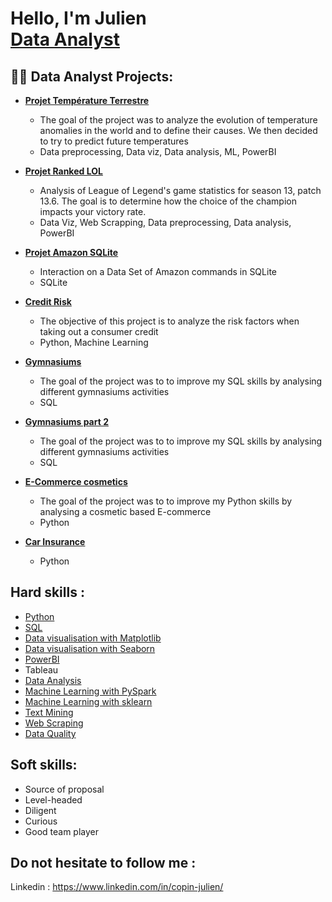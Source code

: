 <h1>Hello, I'm Julien <br/><a href="https://github.com/joshmadakor1"></a><a href="https://www.linkedin.com/in/copin-julien/">Data Analyst</a>

<h2>👨‍💻 Data Analyst Projects:</h2>

- <b>[Projet Température Terrestre](https://github.com/CopinJ/Projet-Temperature-Terrestre)</b>
  - The goal of the project was to analyze the evolution of temperature anomalies in the world and to define their causes. We then decided to try to predict future temperatures
  - Data preprocessing, Data viz, Data analysis, ML, PowerBI
  
- <b>[Projet Ranked LOL](https://github.com/CopinJ/Projet-Ranked-LOL) </b>
  - Analysis of League of Legend's game statistics for season 13, patch 13.6. The goal is to determine how the choice of the champion impacts your victory rate.
  - Data Viz, Web Scrapping, Data preprocessing, Data analysis, PowerBI
  
- <b>[Projet Amazon SQLite](https://github.com/CopinJ/Projet-Amazon-SQLite)</b>
  - Interaction on a Data Set of Amazon commands in SQLite
  - SQLite
  
- <b>[Credit Risk](https://github.com/CopinJ/Credit-Risk-)</b>
  - The objective of this project is to analyze the risk factors when taking out a consumer credit
  - Python, Machine Learning

- <b>[Gymnasiums](https://github.com/CopinJ/Gymnasium/tree/main)</b>
  - The goal of the project was to to improve my SQL skills by analysing different gymnasiums activities
  - SQL

- <b>[Gymnasiums part 2](https://github.com/CopinJ/Gymnasiums-part-2/blob/main/README.md)</b>
  - The goal of the project was to to improve my SQL skills by analysing different gymnasiums activities
  - SQL
 
- <b>[E-Commerce cosmetics](https://github.com/CopinJ/E-Commerce-Cosmetics/blob/main/README.md)</b>
  - The goal of the project was to to improve my Python skills by analysing a cosmetic based E-commerce
  - Python

- <b>[Car Insurance](https://github.com/CopinJ/Car-Insurance/blob/main/README.md) </b> 
	- Python


<h2>Hard skills :</h2>

- [Python](https://verify.datascientest.com/226d8601-8a5d-4719-af26-91b33edb48e3.pdf)
- [SQL](https://verify.datascientest.com/818b6dd7-5354-4fa1-8e93-5506a0ce6843.pdf)
- [Data visualisation with Matplotlib](https://verify.datascientest.com/b2314bd9-0929-4bdf-bf6d-174a3d3bb8f2.pdf)
- [Data visualisation with Seaborn](https://verify.datascientest.com/6140722c-286a-46fc-bc24-8362a1e1b70c.pdf)
- [PowerBI](https://verify.datascientest.com/d3e24bb8-8f30-40b7-ae05-d659e8d98928.pdf)
- Tableau
- [Data Analysis](https://verify.datascientest.com/b20c38aa-bca6-4a33-aab6-f5e1c69c7e46.pdf)
- [Machine Learning with PySpark](https://verify.datascientest.com/0d4a0635-132b-4df8-8246-c317aff57a4b.pdf)
- [Machine Learning with sklearn](https://verify.datascientest.com/230073b7-9cef-4783-8157-a24eff8b835d.pdf)
- [Text Mining](https://verify.datascientest.com/060191c5-bf84-4c4c-aab3-b8cd3e9115b4.pdf)
- [Web Scraping](https://verify.datascientest.com/94e3a565-94b1-4641-adcb-8d94031b9aaa.pdf)
- [Data Quality](https://verify.datascientest.com/286ec6f0-89e3-4c73-888b-9ebb0be01651.pdf)

<h2> Soft skills: </h2>

- Source of proposal
- Level-headed
- Diligent
- Curious
- Good team player

<h2> Do not hesitate to follow me : </h2>

Linkedin : https://www.linkedin.com/in/copin-julien/

<!--
